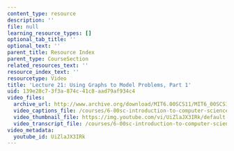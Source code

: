 ```yaml
---
content_type: resource
description: ''
file: null
learning_resource_types: []
optional_tab_title: ''
optional_text: ''
parent_title: Resource Index
parent_type: CourseSection
related_resources_text: ''
resource_index_text: ''
resourcetype: Video
title: 'Lecture 21: Using Graphs to Model Problems, Part 1'
uid: 139e28c7-3f3a-874c-41c8-aad79af934c4
video_files:
  archive_url: http://www.archive.org/download/MIT6.00SCS11/MIT6_00SCS11_lec21_300k.mp4
  video_captions_file: /courses/6-00sc-introduction-to-computer-science-and-programming-spring-2011/422a2bb173da5d70bcd3f3290362b00c_UiZlaJX3IRk.vtt
  video_thumbnail_file: https://img.youtube.com/vi/UiZlaJX3IRk/default.jpg
  video_transcript_file: /courses/6-00sc-introduction-to-computer-science-and-programming-spring-2011/8e743b454c8c03534ca0106424488970_UiZlaJX3IRk.pdf
video_metadata:
  youtube_id: UiZlaJX3IRk
---
```

